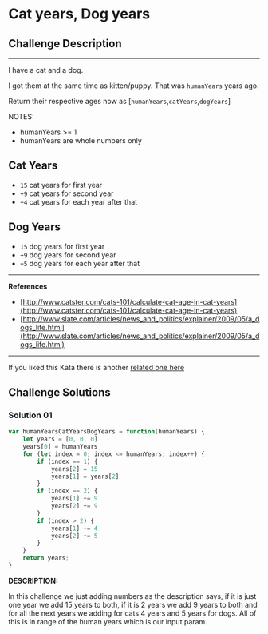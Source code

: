 
# Cat years, Dog years

## Challenge Description

---

I have a cat and a dog.

I got them at the same time as kitten/puppy. That was `humanYears` years ago.

Return their respective ages now as [`humanYears`,`catYears`,`dogYears`]

NOTES:

- humanYears >= 1
- humanYears are whole numbers only

## Cat Years

- `15` cat years for first year
- `+9` cat years for second year
- `+4` cat years for each year after that

## Dog Years

- `15` dog years for first year
- `+9` dog years for second year
- `+5` dog years for each year after that

---

**References**

- [http://www.catster.com/cats-101/calculate-cat-age-in-cat-years](http://www.catster.com/cats-101/calculate-cat-age-in-cat-years)
- [http://www.slate.com/articles/news_and_politics/explainer/2009/05/a_dogs_life.html](http://www.slate.com/articles/news_and_politics/explainer/2009/05/a_dogs_life.html)

---

If you liked this Kata there is another [related one here](https://www.codewars.com/kata/cat-years-dog-years-2)

## Challenge Solutions


### Solution 01


```jsx
var humanYearsCatYearsDogYears = function(humanYears) {
	let years = [0, 0, 0]
	years[0] = humanYears
	for (let index = 0; index <= humanYears; index++) {
		if (index == 1) {
			years[2] = 15
			years[1] = years[2]
		}
		if (index == 2) {
			years[1] += 9 
			years[2] += 9
		}
		if (index > 2) {
			years[1] += 4 
			years[2] += 5
		}
	}
	return years;
}
```

**DESCRIPTION:**

In this challenge we just adding numbers as the description says, if it is just one year we add 15 years to both, if it is 2 years we add 9 years to both and for all the next years we adding for cats 4 years and 5 years for dogs. All of this is in range of the human years which is our input param.